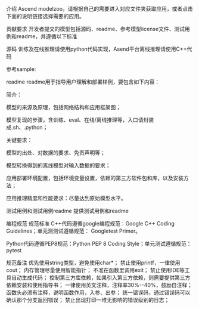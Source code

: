 介绍
Ascend modelzoo，请根据自己的需要进入对应文件夹获取应用，或者点击下面的说明链接选择需要的应用。

贡献要求
开发者提交的模型包括源码、readme、参考模型license文件、测试用例和readme，并遵循以下标准

源码
训练及在线推理请使用python代码实现，Asend平台离线推理请使用C++代码

参考sample:

readme
readme用于指导用户理解和部署样例，要包含如下内容：

简介：

模型的来源及原理，包括网络结构和应用框架图；

模型复现的步骤，含训练、eval、在线/离线推理等，入口请封装成.sh、.python；

关键要求：

模型的出处、对数据的要求、免责声明等；

模型转换得到的离线模型对输入数据的要求；

应用部署环境配置，包括环境变量设置，依赖的第三方软件包和库，以及安装方法；

应用推理精度和性能要求：尽量达到原始模型水平。

测试用例和测试用例readme
提供测试用例和readme

编程规范
规范标准
C++代码遵循google编程规范：Google C++ Coding Guidelines；单元测测试遵循规范： Googletest Primer。

Python代码遵循PEP8规范：Python PEP 8 Coding Style；单元测试遵循规范： pytest

规范备注
优先使用string类型，避免使用char*；
禁止使用printf，一律使用cout；
内存管理尽量使用智能指针；
不准在函数里调用exit；
禁止使用IDE等工具自动生成代码；
控制第三方库依赖，如果引入第三方依赖，则需要提供第三方依赖安装和使用指导书；
一律使用英文注释，注释率30%--40%，鼓励自注释；
函数头必须有注释，说明函数作用，入参、出参；
统一错误码，通过错误码可以确认那个分支返回错误；
禁止出现打印一堆无影响的错误级别的日志；